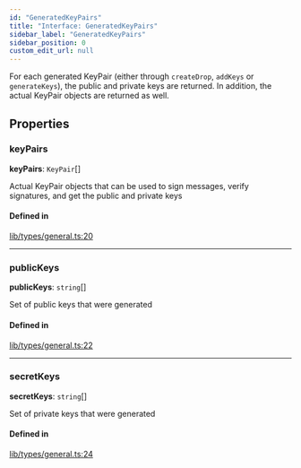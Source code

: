 ```yaml
---
id: "GeneratedKeyPairs"
title: "Interface: GeneratedKeyPairs"
sidebar_label: "GeneratedKeyPairs"
sidebar_position: 0
custom_edit_url: null
---
```


For each generated KeyPair (either through `createDrop`, `addKeys` or `generateKeys`), the public and private keys are returned.
In addition, the actual KeyPair objects are returned as well.

## Properties

### keyPairs

 **keyPairs**: `KeyPair`[]

Actual KeyPair objects that can be used to sign messages, verify signatures, and get the public and private keys

#### Defined in

[lib/types/general.ts:20](https://github.com/keypom/keypom-js/blob/53ee056a4/packages/core/src/lib/types/general.ts#L20)

___

### publicKeys

 **publicKeys**: `string`[]

Set of public keys that were generated

#### Defined in

[lib/types/general.ts:22](https://github.com/keypom/keypom-js/blob/53ee056a4/packages/core/src/lib/types/general.ts#L22)

___

### secretKeys

 **secretKeys**: `string`[]

Set of private keys that were generated

#### Defined in

[lib/types/general.ts:24](https://github.com/keypom/keypom-js/blob/53ee056a4/packages/core/src/lib/types/general.ts#L24)
